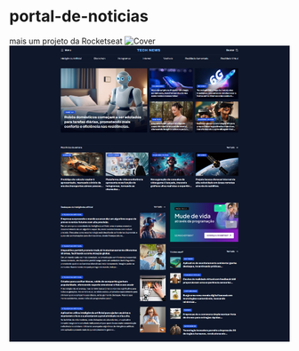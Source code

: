 # portal-de-noticias
 mais um projeto da Rocketseat
 ![Cover](./.github/cover.png)
<img src="assets/images/projeto-completo.png" alt="Projeto">
